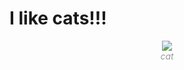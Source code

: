 # I like cats!!!

<div style="width: 100%; height: 200px; text-align: center;"><img src="https://cdn.discordapp.com/attachments/766537168713547776/1110648631104634992/loading_cats.gif"></img>
<br>
<span style="font-style:italic; color: #999">cat</span></div>
